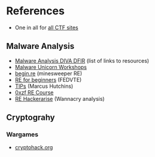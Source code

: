 # References



* One in all for [all CTF sites]  

[all CTF sites]: https://fareedfauzi.gitbook.io/practice-ctf-list/pwn-or-binary-exploitation

## Malware Analysis
* [Malware Analysis DIVA DFIR] (list of links to resources)
* [Malware Unicorn Workshops]
* [begin.re] (minesweeper RE)
* [RE for beginners] (FEDVTE)
* [TIPs] (Marcus Hutchins) 
* [0xzf RE Course]
* [RE Hackerarise] (Wannacry analysis)

[Malware Analysis DIVA DFIR]: https://freetraining.dfirdiva.com/free-malware-analysis-re-training
[Malware Unicorn Workshops]: https://malwareunicorn.org/#/workshops
[begin.re]: https://www.begin.re/the-workshop
[RE for beginners]: https://fedvte.usalearning.gov/publiccourses/reverse/index.htm
[TIPs]: https://www.youtube.com/playlist?list=PLPsJIruML_ZivGWUd6bPkwDe-KFOIYg7p
[0xzf RE Course]: https://github.com/0xZ0F/Z0FCourse_ReverseEngineering
[RE Hackerarise]: https://www.hackers-arise.com/reverse-engineering-malware

## Cryptograhy

### Wargames

* [cryptohack.org]

[cryptohack.org]: https://cryptohack.org/